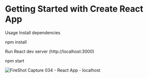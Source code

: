 # Getting Started with Create React App

Usage
Install dependencies

npm install

Run React dev server (http://localhost:3000)

npm start


![FireShot Capture 034 - React App - localhost](https://user-images.githubusercontent.com/65375259/202856544-7e316c8e-65d9-4494-9fac-4dc1a88e3e95.png)
